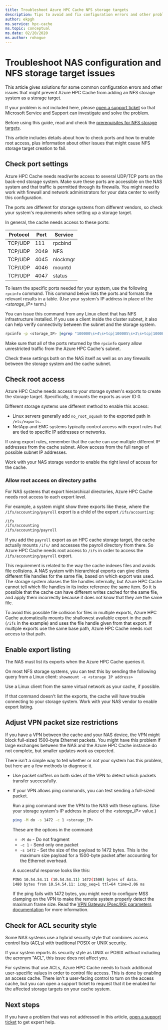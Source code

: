 ```yaml
---
title: Troubleshoot Azure HPC Cache NFS storage targets
description: Tips to avoid and fix configuration errors and other problems that can cause failure when creating an NFS storage target
author: ekpgh
ms.service: hpc-cache
ms.topic: conceptual
ms.date: 02/20/2020
ms.author: rohogue
---
```


# Troubleshoot NAS configuration and NFS storage target issues

This article gives solutions for some common configuration errors and other issues that might prevent Azure HPC Cache from adding an NFS storage system as a storage target.

If your problem is not included here, please [open a support ticket](hpc-cache-support-ticket.md) so that Microsoft Service and Support can investigate and solve the problem.

Before using this guide, read and check the [prerequisites for NFS storage targets](hpc-cache-prereqs.md#nfs-storage-requirements).

This article includes details about how to check ports and how to enable root access, plus information about other issues that might cause NFS storage target creation to fail.

## Check port settings

Azure HPC Cache needs read/write access to several UDP/TCP ports on the back-end storage system. Make sure these ports are accessible on the NAS system and that traffic is permitted through its firewalls. You might need to work with firewall and network administrators for your data center to verify this configuration.

The ports are different for storage systems from different vendors, so check your system's requirements when setting up a storage target.

In general, the cache needs access to these ports:

| Protocol | Port  | Service  |
|----------|-------|----------|
| TCP/UDP  | 111   | rpcbind  |
| TCP/UDP  | 2049  | NFS      |
| TCP/UDP  | 4045  | nlockmgr |
| TCP/UDP  | 4046  | mountd   |
| TCP/UDP  | 4047  | status   |

To learn the specific ports needed for your system, use the following ``rpcinfo`` command. This command  below lists the ports and formats the relevant results in a table. (Use your system's IP address in place of the *<storage_IP>* term.)

You can issue this command from any Linux client that has NFS infrastructure installed. If you use a client inside the cluster subnet, it also can help verify connectivity between the subnet and the storage system.

```bash
rpcinfo -p <storage_IP> |egrep "100000\s+4\s+tcp|100005\s+3\s+tcp|100003\s+3\s+tcp|100024\s+1\s+tcp|100021\s+4\s+tcp"| awk '{print $4 "/" $3 " " $5}'|column -t
```

Make sure that all of the ports returned by the ``rpcinfo`` query allow unrestricted traffic from the Azure HPC Cache's subnet.

Check these settings both on the NAS itself as well as on any firewalls between the storage system and the cache subnet.

## Check root access

Azure HPC Cache needs access to your storage system's exports to create the storage target. Specifically, it mounts the exports as user ID 0.

Different storage systems use different method to enable this access:

* Linux servers generally add ``no_root_squash`` to the exported path in ``/etc/exports``.
* NetApp and EMC systems typically control access with export rules that are tied to specific IP addresses or networks.

If using export rules, remember that the cache can use multiple different IP addresses from the cache subnet. Allow access from the full range of possible subnet IP addresses.

Work with your NAS storage vendor to enable the right level of access for the cache.

### Allow root access on directory paths
<!-- linked in prereqs article -->

For NAS systems that export hierarchical directories, Azure HPC Cache needs root access to each export level.

For example, a system might show three exports like these, where the ``/ifs/accounting/payroll`` export is a child of the export ``/ifs/accounting``:

```bash
/ifs
/ifs/accounting
/ifs/accounting/payroll
```

If you add the ``payroll`` export as an HPC cache storage target, the cache actually mounts ``/ifs/`` and accesses the payroll directory from there. So Azure HPC Cache needs root access to ``/ifs`` in order to access the ``/ifs/accounting/payroll`` export.

This requirement is related to the way the cache indexes files and avoids file collisions. A NAS system with hierarchical exports can give clients different file handles for the same file, based on which export was used. The storage system aliases the file handles internally, but Azure HPC Cache cannot tell which file handles in its index reference the same item. So it is possible that the cache can have different writes cached for the same file, and apply them incorrectly because it does not know that they are the same file.

To avoid this possible file collision for files in multiple exports, Azure HPC Cache automatically mounts the shallowest available export in the path (``/ifs`` in the example) and uses the file handle given from that export. If multiple exports use the same base path, Azure HPC Cache needs root access to that path.

## Enable export listing
<!-- link in prereqs article -->

The NAS must list its exports when the Azure HPC Cache queries it.

On most NFS storage systems, you can test this by sending the following query from a Linux client: ``showmount -e <storage IP address>``

Use a Linux client from the same virtual network as your cache, if possible.

If that command doesn't list the exports, the cache will have trouble connecting to your storage system. Work with your NAS vendor to enable export listing.

## Adjust VPN packet size restrictions
<!-- link in prereqs article -->

If you have a VPN between the cache and your NAS device, the VPN might block full-sized 1500-byte Ethernet packets. You might have this problem if large exchanges between the NAS and the Azure HPC Cache instance do not complete, but smaller updates work as expected.

There isn't a simple way to tell whether or not your system has this problem, but here are a few methods to diagnose it.

* Use packet sniffers on both sides of the VPN to detect which packets transfer successfully.
* If your VPN allows ping commands, you can test sending a full-sized packet.

  Run a ping command over the VPN to the NAS with these options. (Use your storage system's IP address in place of the *<storage_IP>* value.)

   ```bash
   ping -M do -s 1472 -c 1 <storage_IP>
   ```

  These are the options in the command:

  * ``-M do`` - Do not fragment
  * ``-c 1`` - Send only one packet
  * ``-s 1472`` - Set the size of the payload to 1472 bytes. This is the maximum size payload for a 1500-byte packet after accounting for the Ethernet overhead.

  A successful response looks like this:

  ```bash
  PING 10.54.54.11 (10.54.54.11) 1472(1500) bytes of data.
  1480 bytes from 10.54.54.11: icmp_seq=1 ttl=64 time=2.06 ms
  ```

  If the ping fails with 1472 bytes, you might need to configure MSS clamping on the VPN to make the remote system properly detect the maximum frame size. Read the [VPN Gateway IPsec/IKE parameters documentation](../vpn-gateway/vpn-gateway-about-vpn-devices#ipsec) for more information.

## Check for ACL security style

Some NAS systems use a hybrid security style that combines access control lists (ACLs) with traditional POSIX or UNIX security.

If your system reports its security style as UNIX or POSIX without including the acronym "ACL", this issue does not affect you.

For systems that use ACLs, Azure HPC Cache needs to track additional user-specific values in order to control file access. This is done by enabling an access cache. There isn't a user-facing control to turn on the access cache, but you can open a support ticket to request that it be enabled for the affected storage targets on your cache system.

## Next steps

If you have a problem that was not addressed in this article, [open a support ticket](hpc-cache-support-ticket.md) to get expert help.

